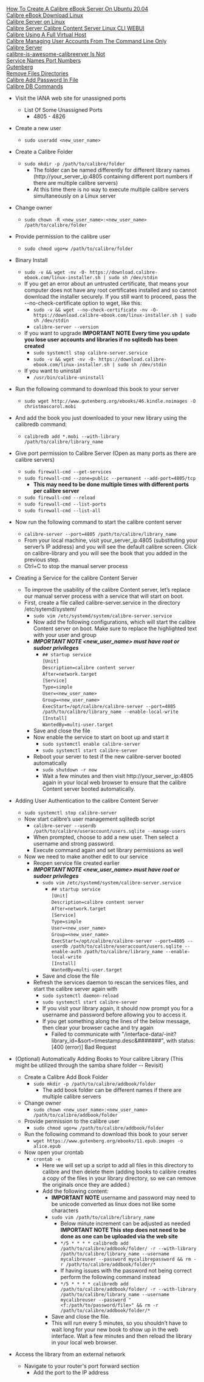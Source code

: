 [How To Create A Calibre eBook Server On Ubuntu 20.04](https://www.digitalocean.com/community/tutorials/how-to-create-a-calibre-ebook-server-on-ubuntu-20-04)<br />
[Calibre eBook Download Linux](https://calibre-ebook.com/download_linux)<br />
[Calibre Server on Linux](https://gist.github.com/plembo/337f323e53486cbdb03100692ae8c892)<br />
[Calibre Server Calibre Content Server Linux CLI WEBUI](https://www.youtube.com/watch?v=N1hwEfa9W1s)<br />
[Calibre Using A Full Virtual Host](https://manual.calibre-ebook.com/server.html#using-a-full-virtual-host)<br />
[Calibre Managing User Accounts From The Command Line Only](https://manual.calibre-ebook.com/server.html#managing-user-accounts-from-the-command-line-only)<br />
[Calibre Server](https://manual.calibre-ebook.com/generated/en/calibre-server.html)<br />
[calibre-is-awesome-calibreerver Is Not](https://grantwinney.com/calibre-is-awesome-calibre-server-is-not/)<br />
[Service Names Port Numbers](https://www.iana.org/assignments/service-names-port-numbers/service-names-port-numbers.xhtml?&page=86)<br />
[Gutenberg](https://www.gutenberg.org/)<br />
[Remove Files Directories](https://linuxhandbook.com/remove-files-directories/)<br />
[Calibre Add Password In File](https://www.mobileread.com/forums/showthread.php?p=3645101)<br />
[Calibre DB Commands](https://manual.calibre-ebook.com/generated/en/calibredb.html#id1)

* Visit the IANA web site for unassigned ports
  * List Of Some Unassigned Ports
    * 4805 - 4826

* Create a new user
  * `sudo useradd <new_user_name>`
* Create a Calibre Folder
  * `sudo mkdir -p /path/to/calibre/folder`
    * The folder can be named differently for different library names (http://your_server_ip:4805 containing different port numbers if there are multiple calibre servers)
    * At this time there is no way to execute multiple calibre servers simultaneously on a Linux server
* Change owner
  * `sudo chown -R <new_user_name>:<new_user_name> /path/to/calibre/folder`
* Provide permission to the calibre user
  * `sudo chmod ugo+w /path/to/calibre/folder`

* Binary Install
  * `sudo -v && wget -nv -O- https://download.calibre-ebook.com/linux-installer.sh | sudo sh /dev/stdin`
  * If you get an error about an untrusted certificate, that means your computer does not have any root certificates installed and so cannot download the installer securely. If you still want to proceed, pass the --no-check-certificate option to wget, like this:
    * `sudo -v && wget --no-check-certificate -nv -O- https://download.calibre-ebook.com/linux-installer.sh | sudo sh /dev/stdin`
    * `calibre-server --version`
  * If you want to upgrade **IMPORTANT NOTE Every time you update you lose user accounts and libraries if no sqlitedb has been created**
    * `sudo systemctl stop calibre-server.service`
    * `sudo -v && wget -nv -O- https://download.calibre-ebook.com/linux-installer.sh | sudo sh /dev/stdin`
  * If you want to uninstall
    * `/usr/bin/calibre-uninstall`
* Run the following command to download this book to your server
  * `sudo wget http://www.gutenberg.org/ebooks/46.kindle.noimages -O christmascarol.mobi`
* And add the book you just downloaded to your new library using the calibredb command:
  * `calibredb add *.mobi --with-library /path/to/calibre/library_name`
* Give port permission to Calibre Server (Open as many ports as there are calibre servers)
  * `sudo firewall-cmd --get-services`
  * `sudo firewall-cmd --zone=public --permanent --add-port=4805/tcp`
    * **This may need to be done multiple times with different ports per calibre server**
  * `sudo firewall-cmd --reload`
  * `sudo firewall-cmd --list-ports`
  * `sudo firewall-cmd --list-all`
* Now run the following command to start the calibre content server
  * `calibre-server --port=4805 /path/to/calibre/library_name`
  * From your local machine, visit your_server_ip:4805 (substituting your server’s IP address) and you will see the default calibre screen. Click on calibre-library and you will see the book that you added in the previous step.
  * Ctrl+C to stop the manual server process
* Creating a Service for the calibre Content Server
  * To improve the usability of the calibre Content server, let’s replace our manual server process with a service that will start on boot.
  * First, create a file called calibre-server.service in the directory /etc/sytemd/system/
    * `sudo vim /etc/systemd/system/calibre-server.service`
    * Now add the following configurations, which will start the calibre Content server on boot. Make sure to replace the highlighted text with your user and group
    * ***IMPORTANT NOTE <new_user_name> must have root or sudoer privileges***
      * `## startup service`<br />
        `[Unit]`<br />
        `Description=calibre content server`<br />
        `After=network.target`<br />
        `[Service]`<br />
        `Type=simple`<br />
        `User=<new_user_name>`<br />
        `Group=<new_user_name>`<br />
        `ExecStart=/opt/calibre/calibre-server --port=4805 /path/to/calibre/library_name --enable-local-write`<br />
        `[Install]`<br />
        `WantedBy=multi-user.target`
    * Save and close the file
    * Now enable the service to start on boot up and start it
      * `sudo systemctl enable calibre-server`
      * `sudo systemctl start calibre-server`
    * Reboot your server to test if the new calibre-server booted automatically
      * `sudo shutdown -r now`
      * Wait a few minutes and then visit http://your_server_ip:4805 again in your local web browser to ensure that the calibre Content server booted automatically.
* Adding User Authentication to the calibre Content Server
  * `sudo systemctl stop calibre-server`
  * Now start calibre’s user management sqlitedb script
    * `calibre-server --userdb /path/to/calibre/useraccount/users.sqlite --manage-users`
    * When prompted, choose to add a new user. Then select a username and strong password.
    * Execute command again and set library permissions as well
  * Now we need to make another edit to our service
    * Reopen service file created earlier
    * ***IMPORTANT NOTE <new_user_name> must have root or sudoer privileges***
      * `sudo vim /etc/systemd/system/calibre-server.service`
        * `## startup service`<br />
          `[Unit]`<br />
          `Description=calibre content server`<br />
          `After=network.target`<br />
          `[Service]`<br />
          `Type=simple`<br />
          `User=<new_user_name>`<br />
          `Group=<new_user_name>`<br />
          `ExecStart=/opt/calibre/calibre-server --port=4805 --userdb /path/to/calibre/useraccount/users.sqlite --enable-auth /path/to/calibre/library_name --enable-local-write`<br />
          `[Install]`<br />
          `WantedBy=multi-user.target`
      * Save and close the file
    * Refresh the services daemon to rescan the services files, and start the calibre server again with
      * `sudo systemctl daemon-reload`
      * `sudo systemctl start calibre-server`
      * If you visit your library again, it should now prompt you for a username and password before allowing you to access it.
      * If you get something along the lines of the below message, then clear your browser cache and try again
        * Failed to communicate with "/interface-data/<libnam>-init?library_id=<libnam>&sort=timestamp.desc&#######", with status: [400 (error)] Bad Request
* (Optional) Automatically Adding Books to Your calibre Library (This might be utilized through the samba share folder -- Revisit)
  * Create a Calibre Add Book Folder
    * `sudo mkdir -p /path/to/calibre/addbook/folder`
      * The add book folder can be different names if there are multiple calibre servers
  * Change owner
    * `sudo chown <new_user_name>:<new_user_name> /path/to/calibre/addbook/folder`
  * Provide permission to the calibre user
    * `sudo chmod ugo+w /path/to/calibre/addbook/folder`
  * Run the following command to download this book to your server
    * `wget https://www.gutenberg.org/ebooks/11.epub.images -o alice.epub`
  * Now open your crontab
    * `crontab -e`
      * Here we will set up a script to add all files in this directory to calibre and then delete them (adding books to calibre creates a copy of the files in your library directory, so we can remove the originals once they are added.)
      * Add the following content:
        * **IMPORTANT NOTE** username and password may need to be unicode converted as linux does not like some characters
        * `sudo vim /path/to/calibre/library_name`
          * Below minute increment can be adjusted as needed **IMPORTANT NOTE This step does not need to be done as one can be uploaded via the web site**
          * `*/5 * * * * calibredb add /path/to/calibre/addbook/folder/ -r --with-library /path/to/calibre/library_name --username mycalibreuser --password mycalibrepassword && rm -r /path/to/calibre/addbook/folder/*`
          * If having issues with the password not being correct perform the following command instead
          * `*/5 * * * * calibredb add /path/to/calibre/addbook/folder/ -r --with-library /path/to/calibre/library_name --username mycalibreuser --password "<f:/path/to/password/file>" && rm -r /path/to/calibre/addbook/folder/*`
        * Save and close the file.
        * This will run every 5 minutes, so you shouldn’t have to wait long for your new book to show up in the web interface. Wait a few minutes and then reload the library in your local web browser.
* Access the library from an external network
  * Navigate to your router's port forward section
    * Add the port to the IP address
